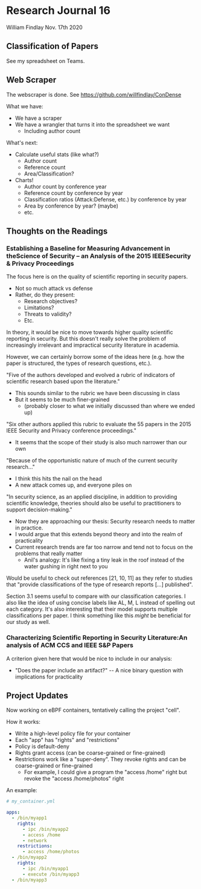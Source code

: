 # Research Journal 16

William Findlay
Nov. 17th 2020

## Classification of Papers

See my spreadsheet on Teams.

## Web Scraper

The webscraper is done. See https://github.com/willfindlay/ConDense

What we have:

* We have a scraper
* We have a wrangler that turns it into the spreadsheet we want
    * Including author count

What's next:

* Calculate useful stats (like what?)
    * Author count
    * Reference count
    * Area/Classification?
* Charts!
    * Author count by conference year
    * Reference count by conference by year
    * Classification ratios (Attack:Defense, etc.) by conference by year
    * Area by conference by year? (maybe)
    * etc.

## Thoughts on the Readings

### Establishing a Baseline for Measuring Advancement in theScience of Security – an Analysis of the 2015 IEEESecurity & Privacy Proceedings

The focus here is on the quality of scientific reporting in security papers.

* Not so much attack vs defense
* Rather, do they present:
    * Research objectives?
    * Limitations?
    * Threats to validity?
    * Etc.

In theory, it would be nice to move towards higher quality scientific reporting
in security. But this doesn't really solve the problem of increasingly
irrelevant and impractical security literature in academia.

However, we can certainly borrow some of the ideas here (e.g. how the
paper is structured, the types of research questions, etc.).

"Five of the authors developed and evolved a rubric of indicators of scientific research based upon the literature."

* This sounds similar to the rubric we have been discussing in class
* But it seems to be much finer-grained
    * (probably closer to what we initially discussed than where we ended up)

"Six other authors applied this rubric to evaluate the 55 papers in the 2015
IEEE Security and Privacy conference proceedings."

* It seems that the scope of their study is also much narrower than our own

"Because of the opportunistic nature of much of the current security research..."

* I think this hits the nail on the head
* A new attack comes up, and everyone piles on

"In security science, as an applied discipline, in addition to providing
scientific knowledge, theories should also be  useful to practitioners to
support decision-making."

* Now they are approaching our thesis: Security research needs to matter in practice.
* I would argue that this extends beyond theory and into the realm of practicality
* Current research trends are far too narrow and tend not to focus on the problems that really matter
    * Anil's analogy: It's like fixing a tiny leak in the roof instead of the water gushing in right next to you

Would be useful to check out references [21, 10, 11] as they refer to studies that
"provide classifications of the type of research reports [...] published".

Section 3.1 seems useful to compare with our classification categories. I also
like the idea of using concise labels like AL, M, L instead of spelling out each
category. It's also interesting that their model supports multiple
classifications per paper. I think something like this _might_ be beneficial for
our study as well.

### Characterizing Scientific Reporting in Security Literature:An analysis of ACM CCS and IEEE S&P Papers

A criterion given here that would be nice to include in our analysis:

* "Does the paper include an artifact?" -- A nice binary question with implications for practicality

## Project Updates

Now working on eBPF containers, tentatively calling the project "cell".

How it works:

* Write a high-level policy file for your container
* Each "app" has "rights" and "restrictions"
* Policy is default-deny
* Rights grant access (can be coarse-grained or fine-grained)
* Restrictions work like a "super-deny". They revoke rights and can be coarse-grained or fine-grained
    * For example, I could give a program the "access /home" right but revoke the "access /home/photos" right

An example:

```yaml
# my_container.yml

apps:
  - /bin/myapp1
    rights:
      - ipc /bin/myapp2
      - access /home
      - network
    restrictions:
      - access /home/photos
  - /bin/myapp2
    rights:
      - ipc /bin/myapp1
      - execute /bin/myapp3
  - /bin/myapp3
```
